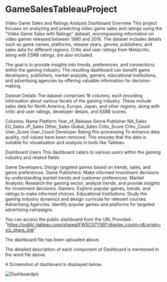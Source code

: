 # GameSalesTableauProject
Video Game Sales and Ratings Analysis Dashboard
Overview
This project focuses on analyzing and predicting video game sales and ratings using the "Video Game Sales with Ratings" dataset, encompassing information on video games released between 1980 and 2016. The dataset includes details such as game names, platforms, release years, genres, publishers, and sales data for different regions. Critic and user ratings from Metacritic, along with ESRB ratings, are also included.

The goal is to provide insights into trends, preferences, and connections within the gaming industry. The resulting dashboard can benefit game developers, publishers, market analysts, gamers, educational institutions, and advertising agencies by offering valuable information for decision-making.

Dataset Details
The dataset comprises 16 columns, each providing information about various facets of the gaming industry. These include sales data for North America, Europe, Japan, and other regions, along with critic and user ratings, developer details, and ESRB scores.

Columns:
Name
Platform
Year_of_Release
Genre
Publisher
NA_Sales
EU_Sales
JP_Sales
Other_Sales
Global_Sales
Critic_Score
Critic_Count
User_Score
User_Count
Developer
Rating
Pre-processing
To enhance data quality, null values have been removed. This ensures that the data is suitable for visualization and analysis in tools like Tableau.

Dashboard Users
This dashboard caters to various users within the gaming industry and related fields:

Game Developers: Design targeted games based on trends, sales, and genre preferences.
Game Publishers: Make informed investment decisions by understanding market trends and customer preferences.
Market Analysts: Research the gaming sector, analyze trends, and provide insights for investment decisions.
Gamers: Explore popular games, trends, and ratings to make informed choices.
Educational Institutions: Study the gaming industry dynamics and design curricula for relevant courses.
Advertising Agencies: Identify popular games and platforms for targeted advertising campaigns.

You can access the public dashboard from the URL Provided -"https://public.tableau.com/shared/FW5CS7YSR?:display_count=n&:origin=viz_share_link"

The dashboard file has been uploaded above.

The detailed description of each component of Dashboard is mentioned in the word file above.

A Screenshot of dashboard is displayed below:

![Dashboardpic](https://github.com/VishCraft/GameSalesTableauProject/assets/144891820/a7e661d9-a897-4e42-86ec-f7c3d5856a79)

